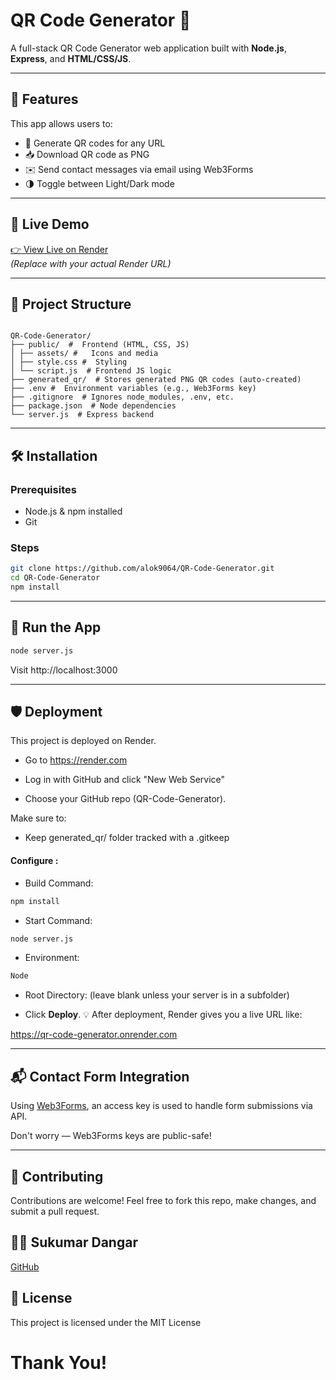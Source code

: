 
# QR Code Generator  🚀

A full-stack QR Code Generator web application built with **Node.js**, **Express**, and **HTML/CSS/JS**.
 
--- 

## 🚀 Features

 This app allows users to:

- 🔗 Generate QR codes for any URL
- 📥 Download QR code as PNG
- ✉️ Send contact messages via email using Web3Forms
- 🌗 Toggle between Light/Dark mode

---

## 🔗 Live Demo

[👉 View Live on Render](https://your-live-url.render.com)  
_(Replace with your actual Render URL)_

---

## 📂 Project Structure
```

QR-Code-Generator/
├── public/  #  Frontend (HTML, CSS, JS)
│ ├── assets/ #   Icons and media
│ ├── style.css #  Styling
│ └── script.js  # Frontend JS logic
├── generated_qr/  # Stores generated PNG QR codes (auto-created)
├── .env #  Environment variables (e.g., Web3Forms key)
├── .gitignore  # Ignores node_modules, .env, etc.
├── package.json  # Node dependencies
└── server.js  # Express backend
```

---

## 🛠️ Installation

### Prerequisites

- Node.js & npm installed
- Git

### Steps

```bash
git clone https://github.com/alok9064/QR-Code-Generator.git
cd QR-Code-Generator
npm install

```

---

## 🚀 Run the App

```bash
node server.js
```
Visit http://localhost:3000

---

## 🛡️ Deployment

This project is deployed on Render.
- Go to https://render.com

- Log in with GitHub and click "New Web Service"

- Choose your GitHub repo (QR-Code-Generator).

Make sure to:

- Keep generated_qr/ folder tracked with a .gitkeep
#### Configure :
- Build Command: 
```bash 
npm install
```
- Start Command: 
```bash
node server.js
```
- Environment:
```bash
Node
```
- Root Directory: (leave blank unless your server is in a subfolder)

- Click **Deploy**.
💡 After deployment, Render gives you a live URL like:

https://qr-code-generator.onrender.com

---

## 📬 Contact Form Integration

Using [Web3Forms](https://web3forms.com/), an access key is used to handle form submissions via API.

Don't worry — Web3Forms keys are public-safe!

---

## 🤝 Contributing

Contributions are welcome! Feel free to fork this repo, make changes, and submit a pull request.


## 🧑‍💻 Sukumar Dangar

[GitHub](https://github.com/SukumarDangar)

## 📄 License

This project is licensed under the MIT License

# Thank You!






